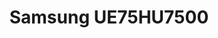 ---
title: Samsung UE75HU7500
description: Полный обзор **75**-дюймового 4K UHD-телевизора Samsung UE75HU7500.
featured: false
---